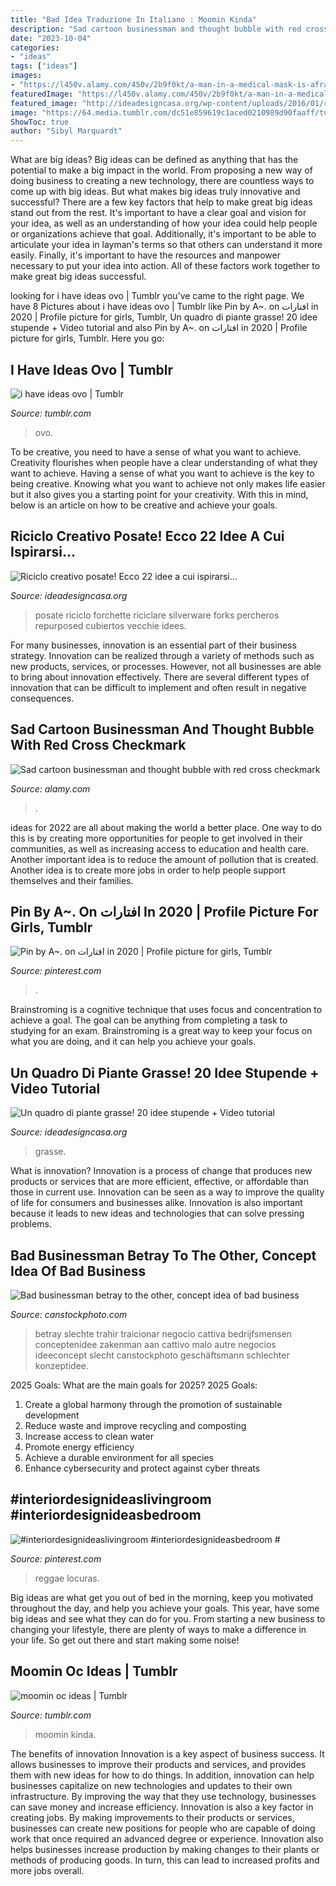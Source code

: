 ```yaml
---
title: "Bad Idea Traduzione In Italiano : Moomin Kinda"
description: "Sad cartoon businessman and thought bubble with red cross checkmark"
date: "2023-10-04"
categories:
- "ideas"
tags: ["ideas"]
images:
- "https://l450v.alamy.com/450v/2b9f0kt/a-man-in-a-medical-mask-is-afraid-of-a-shot-of-vaccination-vector-illustration-on-the-topic-of-medicine-2b9f0kt.jpg"
featuredImage: "https://l450v.alamy.com/450v/2b9f0kt/a-man-in-a-medical-mask-is-afraid-of-a-shot-of-vaccination-vector-illustration-on-the-topic-of-medicine-2b9f0kt.jpg"
featured_image: "http://ideadesigncasa.org/wp-content/uploads/2016/01/riciclare-forchette-4.jpg"
image: "https://64.media.tumblr.com/dc51e859619c1aced0210989d90faaff/tumblr_psc3zclXpe1ynjz1to2_500.png"
ShowToc: true
author: "Sibyl Marquardt"
---
```



What are big ideas?
Big ideas can be defined as anything that has the potential to make a big impact in the world. From proposing a new way of doing business to creating a new technology, there are countless ways to come up with big ideas. But what makes big ideas truly innovative and successful? There are a few key factors that help to make great big ideas stand out from the rest. 
It's important to have a clear goal and vision for your idea, as well as an understanding of how your idea could help people or organizations achieve that goal. Additionally, it's important to be able to articulate your idea in layman's terms so that others can understand it more easily. Finally, it's important to have the resources and manpower necessary to put your idea into action. All of these factors work together to make great big ideas successful.

	

		
looking for i have ideas ovo | Tumblr you've came to the right page. We have 8 Pictures about i have ideas ovo | Tumblr like Pin by A~. on افتارات in 2020 | Profile picture for girls, Tumblr, Un quadro di piante grasse! 20 idee stupende + Video tutorial and also Pin by A~. on افتارات in 2020 | Profile picture for girls, Tumblr. Here you go:
		
    
## I Have Ideas Ovo | Tumblr

<img loading=lazy src="https://64.media.tumblr.com/bcdd1c778b50b72664e799f435373415/tumblr_pnsl00eVd41vbhm4to1_500.jpg" onerror="this.onerror=null;this.src='https://tse3.mm.bing.net/th?id=OIP.llWnI-mOKDQf2EfGEXv1yAAAAA&amp;pid=15.1';" alt="i have ideas ovo | Tumblr">

_Source: tumblr.com_

>ovo. 

	

To be creative, you need to have a sense of what you want to achieve.
Creativity flourishes when people have a clear understanding of what they want to achieve. Having a sense of what you want to achieve is the key to being creative. Knowing what you want to achieve not only makes life easier but it also gives you a starting point for your creativity. With this in mind, below is an article on how to be creative and achieve your goals.

    
## Riciclo Creativo Posate! Ecco 22 Idee A Cui Ispirarsi...

<img loading=lazy src="http://ideadesigncasa.org/wp-content/uploads/2016/01/riciclare-forchette-4.jpg" onerror="this.onerror=null;this.src='https://tse4.mm.bing.net/th?id=OIP.p3wRV89lgq2nV6k8Yd2YcwHaK7&amp;pid=15.1';" alt="Riciclo creativo posate! Ecco 22 idee a cui ispirarsi...">

_Source: ideadesigncasa.org_

>posate riciclo forchette riciclare silverware forks percheros repurposed cubiertos vecchie idees. 

	

For many businesses, innovation is an essential part of their business strategy. Innovation can be realized through a variety of methods such as new products, services, or processes. However, not all businesses are able to bring about innovation effectively. There are several different types of innovation that can be difficult to implement and often result in negative consequences.

    
## Sad Cartoon Businessman And Thought Bubble With Red Cross Checkmark

<img loading=lazy src="https://l450v.alamy.com/450v/2b9f0kt/a-man-in-a-medical-mask-is-afraid-of-a-shot-of-vaccination-vector-illustration-on-the-topic-of-medicine-2b9f0kt.jpg" onerror="this.onerror=null;this.src='https://tse3.mm.bing.net/th?id=OIP.b1l60PoX7jUTuMXO-B-u9AAAAA&amp;pid=15.1';" alt="Sad cartoon businessman and thought bubble with red cross checkmark">

_Source: alamy.com_

>. 

	

ideas for 2022 are all about making the world a better place. One way to do this is by creating more opportunities for people to get involved in their communities, as well as increasing access to education and health care. Another important idea is to reduce the amount of pollution that is created. Another idea is to create more jobs in order to help people support themselves and their families.

    
## Pin By A~. On افتارات In 2020 | Profile Picture For Girls, Tumblr

<img loading=lazy src="https://i.pinimg.com/736x/52/5e/00/525e007b47ee2a4536aa3cecaef5dacf.jpg" onerror="this.onerror=null;this.src='https://tse2.mm.bing.net/th?id=OIP.hgy71GcdRWyfYg7JrZDxfQHaHc&amp;pid=15.1';" alt="Pin by A~. on افتارات in 2020 | Profile picture for girls, Tumblr">

_Source: pinterest.com_

>. 

	

Brainstroming is a cognitive technique that uses focus and concentration to achieve a goal. The goal can be anything from completing a task to studying for an exam. Brainstroming is a great way to keep your focus on what you are doing, and it can help you achieve your goals.

    
## Un Quadro Di Piante Grasse! 20 Idee Stupende + Video Tutorial

<img loading=lazy src="http://ideadesigncasa.org/wp-content/uploads/2016/11/cornici-con-piante-grasse-fai-da-te-19.jpg" onerror="this.onerror=null;this.src='https://tse1.mm.bing.net/th?id=OIP.XQQEB-5bGTU4lUJS4HBphwHaLH&amp;pid=15.1';" alt="Un quadro di piante grasse! 20 idee stupende + Video tutorial">

_Source: ideadesigncasa.org_

>grasse. 

	

What is innovation?
Innovation is a process of change that produces new products or services that are more efficient, effective, or affordable than those in current use. Innovation can be seen as a way to improve the quality of life for consumers and businesses alike. Innovation is also important because it leads to new ideas and technologies that can solve pressing problems.

    
## Bad Businessman Betray To The Other, Concept Idea Of Bad Business

<img loading=lazy src="https://comps.canstockphoto.com/bad-businessman-betray-to-the-other-drawing_csp55256191.jpg" onerror="this.onerror=null;this.src='https://tse2.mm.bing.net/th?id=OIP.B9Cl6vgKr3ii0TZ1embm_AAAAA&amp;pid=15.1';" alt="Bad businessman betray to the other, concept idea of bad business">

_Source: canstockphoto.com_

>betray slechte trahir traicionar negocio cattiva bedrijfsmensen conceptenidee zakenman aan cattivo malo autre negocios ideeconcept slecht canstockphoto geschäftsmann schlechter konzeptidee. 

	

2025 Goals: What are the main goals for 2025?
2025 Goals: 
1. Create a global harmony through the promotion of sustainable development 
2. Reduce waste and improve recycling and composting 
3. Increase access to clean water 
4. Promote energy efficiency 
5. Achieve a durable environment for all species 
6. Enhance cybersecurity and protect against cyber threats 

    
## #interiordesignideaslivingroom #interiordesignideasbedroom #

<img loading=lazy src="https://i.pinimg.com/originals/04/b2/c3/04b2c3a01a634349dc5ce9d4e180aeac.jpg" onerror="this.onerror=null;this.src='https://tse1.mm.bing.net/th?id=OIP.oRiqoiuXIktI9e2E9mZe5QHaJ4&amp;pid=15.1';" alt="#interiordesignideaslivingroom #interiordesignideasbedroom #">

_Source: pinterest.com_

>reggae locuras. 

	

Big ideas are what get you out of bed in the morning, keep you motivated throughout the day, and help you achieve your goals. This year, have some big ideas and see what they can do for you. From starting a new business to changing your lifestyle, there are plenty of ways to make a difference in your life. So get out there and start making some noise!

    
## Moomin Oc Ideas | Tumblr

<img loading=lazy src="https://64.media.tumblr.com/dc51e859619c1aced0210989d90faaff/tumblr_psc3zclXpe1ynjz1to2_500.png" onerror="this.onerror=null;this.src='https://tse2.mm.bing.net/th?id=OIP.UiiudRVy5Lf7JA1Mb9Rd8wHaFq&amp;pid=15.1';" alt="moomin oc ideas | Tumblr">

_Source: tumblr.com_

>moomin kinda. 

	

The benefits of innovation
Innovation is a key aspect of business success. It allows businesses to improve their products and services, and provides them with new ideas for how to do things. In addition, innovation can help businesses capitalize on new technologies and updates to their own infrastructure. By improving the way that they use technology, businesses can save money and increase efficiency.
Innovation is also a key factor in creating jobs. By making improvements to their products or services, businesses can create new positions for people who are capable of doing work that once required an advanced degree or experience. Innovation also helps businesses increase production by making changes to their plants or methods of producing goods. In turn, this can lead to increased profits and more jobs overall.

